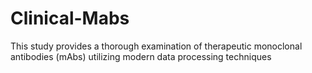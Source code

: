 # Clinical-Mabs
This study provides a thorough examination of therapeutic monoclonal antibodies (mAbs) utilizing modern data processing techniques
